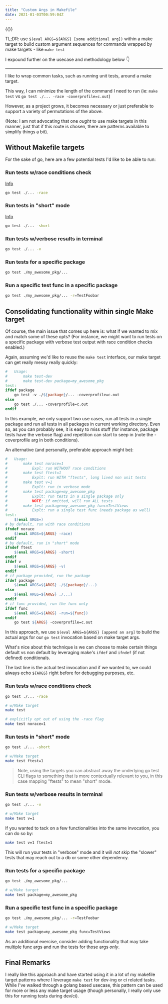 ```yaml
---
title: "Custom Args in Makefile"
date: 2021-01-03T00:59:04Z
---
```


{{<toc>}}


TL;DR: use `$(eval ARGS=${ARGS} [some additional arg])` within a make target to build custom argument sequences for commands wrapped by make targets - like `make test`

I expound further on the usecase and methodology below 👇

---

I like to wrap common tasks, such as running unit tests, around a make target.

This way, I can minimize the length of the command I need to run (ie: `make test` vs `go test ./... -race -coverprofile=c.out`)

However, as a project grows, it becomes necessary or just preferable to support a variety of permutations of the above. 

(Note: I am not advocating that one _ought_ to use make targets in this manner, just that if this route is chosen, there are patterns available to simplify things a bit).

## Without Makefile targets
For the sake of go, here are a few potential tests I'd like to be able to run:

### Run tests w/race conditions check

[Info](https://golang.org/doc/articles/race_detector.html)

```bash
go test ./... -race
```

### Run tests in "short" mode

[Info](https://golang.org/pkg/testing/#Short)

```bash
go test ./... -short
```
### Run tests w/verbose results in terminal

```bash
go test ./... -v
```

### Run tests for a specific package

```bash
go test ./my_awesome_pkg/...
```

### Run a specific test func in a specific package

```bash
go test ./my_awesome_pkg/... -r=TestFoobar
```

## Consolidating functionality within single Make target

Of course, the main issue that comes up here is: what if we wanted to mix and match some of these opts? (For instance, we might want to run tests on a specific package with verbose test output with race condition checks enabled.)

Again, assuming we'd like to reuse the `make test` interface, our make target can get really messy really quickly:

```Makefile
#   Usage:
#       make test-dev
#       make test-dev package=my_awesome_pkg
test:
ifdef package 
	go test -v ./${package}/... -coverprofile=c.out
else
	go test ./... -coverprofile=c.out
endif
```

In this example, we only support two use cases, run all tests in a single package and run all tests in all packages in current working directory. Even so, as you can probably see, it is easy to miss stuff (for instance, package tests have the verbose flag) and repetition can start to seep in (note the -coverprofile arg in both conditions).

An alternative (and personally, preferable approach might be):

```Makefile
#   Usage:
# 		make test norace=1
# 			Expl: run WITHOUT race conditions
# 		make test ftest=1
# 			Explt: run WITH "ftests", long lived non unit tests
# 		make test v=1
# 			Explt: run in verbose mode
# 		make test package=my_awesome_pkg
# 			Explt: run tests in a single package only
# 			NOTE: if omitted, will run ALL tests
# 		make test package=my_awesome_pkg func=TestViews
# 			Explt: run a single test func (needs package as well)
test:
	$(eval ARGS=)
# by default, run with race conditions
ifndef norace
	$(eval ARGS=${ARGS} -race)
endif
# by default, run in "short" mode
ifndef ftest
	$(eval ARGS=${ARGS} -short)
endif
ifdef v
	$(eval ARGS=${ARGS} -v)
endif
# if package provided, run the package
ifdef package
	$(eval ARGS=${ARGS} ./${package}/...)
else
	$(eval ARGS=${ARGS} ./...)
endif
# if func provided, run the func only
ifdef func
	$(eval ARGS=${ARGS} -run=${func})
endif
	go test ${ARGS} -coverprofile=c.out
```

In this approach, we use `$(eval ARGS=${ARGS} [append an arg]` to build the actual args for our `go test` invocation based on make target args.

What's nice about this technique is we can choose to make certain things default vs non default by leveraging make's `ifdef` and `ifndef` (if not defined) conditionals.

The last line is the actual test invocation and if we wanted to, we could always echo `${ARGS}` right before for debugging purposes, etc.

### Run tests w/race conditions check

```bash
go test ./... -race

# w/Make target
make test

# explicitly opt out of using the -race flag
make test norace=1
```

### Run tests in "short" mode

```bash
go test ./... -short

# w/Make target
make test ftest=1
```
> Note, using the targets you can abstract away the underlying go test CLI flags to something that is more contextually relevant to you, in this case mapping "ftests" to mean "short" mode.

### Run tests w/verbose results in terminal

```bash
go test ./... -v

# w/Make target
make test v=1
```

If you wanted to tack on a few functionalities into the same invocation, you can do so by:

```bash
make test v=1 ftest=1
```

This will run your tests in "verbose" mode and it will _not_ skip the "slower" tests that may reach out to a db or some other dependency.

### Run tests for a specific package

```bash
go test ./my_awesome_pkg/...

# w/Make target
make test package=my_awesome_pkg
```

### Run a specific test func in a specific package

```bash
go test ./my_awesome_pkg/... -r=TestFoobar

# w/Make target
make test package=my_awesome_pkg func=TestViews
```

As an additional exercise, consider adding functionality that may take multiple func args and run the tests for those args _only_.


## Final Remarks

I really like this approach and have started using it in a lot of my makefile target patterns where I leverage `make test` for dev-ing or ci related tasks. While I've walked through a golang based usecase, this pattern can be used for more or less any make target usage (though personally, I really only use this for running tests during dev/ci).